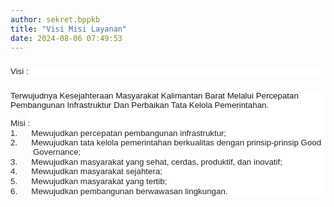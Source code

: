 ```yaml
---
author: sekret.bppkb
title: "Visi Misi Layanan"
date: 2024-08-06 07:49:53
---
```

<p class="MsoNormal" style="box-sizing: border-box; --tw-border-opacity: 1; --tw-shadow: 0 0 #0000; --tw-ring-offset-width: 0px; --tw-ring-offset-color: #fff; --tw-ring-color: rgba(59, 130, 246, 0.5); --tw-ring-offset-shadow: 0 0 #0000; --tw-ring-shadow: 0 0 #0000; margin: 1.33333em 0px 0cm; font-family: inter, sans-serif; font-size: 18px; background-color: #ffffff; line-height: 1.1; border: 0px solid rgba(229,231,235,var(--tw-border-opacity));"><span style="box-sizing: border-box; --tw-border-opacity: 1; --tw-shadow: 0 0 #0000; --tw-ring-offset-width: 0px; --tw-ring-offset-color: #fff; --tw-ring-color: rgba(59, 130, 246, 0.5); --tw-ring-offset-shadow: 0 0 #0000; --tw-ring-shadow: 0 0 #0000; font-size: 10pt; font-family: arial, helvetica, sans-serif; border: 0px solid rgba(229,231,235,var(--tw-border-opacity));">Visi :</span></p>

<p class="MsoNormal" style="box-sizing: border-box; --tw-border-opacity: 1; --tw-shadow: 0 0 #0000; --tw-ring-offset-width: 0px; --tw-ring-offset-color: #fff; --tw-ring-color: rgba(59, 130, 246, 0.5); --tw-ring-offset-shadow: 0 0 #0000; --tw-ring-shadow: 0 0 #0000; margin: 1.33333em 0px 0cm; font-family: inter, sans-serif; font-size: 18px; background-color: #ffffff; line-height: 1.1; border: 0px solid rgba(229,231,235,var(--tw-border-opacity));"><span style="font-size: 10pt; font-family: arial, helvetica, sans-serif;"><span style="box-sizing: border-box; --tw-border-opacity: 1; --tw-shadow: 0 0 #0000; --tw-ring-offset-width: 0px; --tw-ring-offset-color: #fff; --tw-ring-color: rgba(59, 130, 246, 0.5); --tw-ring-offset-shadow: 0 0 #0000; --tw-ring-shadow: 0 0 #0000; border: 0px solid rgba(229,231,235,var(--tw-border-opacity));"><o:p style="box-sizing: border-box; --tw-border-opacity: 1; --tw-shadow: 0 0 #0000; --tw-ring-offset-width: 0px; --tw-ring-offset-color: #fff; --tw-ring-color: rgba(59, 130, 246, 0.5); --tw-ring-offset-shadow: 0 0 #0000; --tw-ring-shadow: 0 0 #0000; border: 0px solid rgba(229,231,235,var(--tw-border-opacity));"></o:p></span><span style="box-sizing: border-box; --tw-border-opacity: 1; --tw-shadow: 0 0 #0000; --tw-ring-offset-width: 0px; --tw-ring-offset-color: #fff; --tw-ring-color: rgba(59, 130, 246, 0.5); --tw-ring-offset-shadow: 0 0 #0000; --tw-ring-shadow: 0 0 #0000; border: 0px solid rgba(229,231,235,var(--tw-border-opacity));"><span style="box-sizing: border-box; --tw-border-opacity: 1; --tw-shadow: 0 0 #0000; --tw-ring-offset-width: 0px; --tw-ring-offset-color: #fff; --tw-ring-color: rgba(59, 130, 246, 0.5); --tw-ring-offset-shadow: 0 0 #0000; --tw-ring-shadow: 0 0 #0000; border: 0px solid rgba(229,231,235,var(--tw-border-opacity));"><span style="box-sizing: border-box; --tw-border-opacity: 1; --tw-shadow: 0 0 #0000; --tw-ring-offset-width: 0px; --tw-ring-offset-color: #fff; --tw-ring-color: rgba(59, 130, 246, 0.5); --tw-ring-offset-shadow: 0 0 #0000; --tw-ring-shadow: 0 0 #0000; vertical-align: inherit; border: 0px solid rgba(229,231,235,var(--tw-border-opacity));"><span style="box-sizing: border-box; --tw-border-opacity: 1; --tw-shadow: 0 0 #0000; --tw-ring-offset-width: 0px; --tw-ring-offset-color: #fff; --tw-ring-color: rgba(59, 130, 246, 0.5); --tw-ring-offset-shadow: 0 0 #0000; --tw-ring-shadow: 0 0 #0000; vertical-align: inherit; border: 0px solid rgba(229,231,235,var(--tw-border-opacity));"><span style="box-sizing: border-box; --tw-border-opacity: 1; --tw-shadow: 0 0 #0000; --tw-ring-offset-width: 0px; --tw-ring-offset-color: #fff; --tw-ring-color: rgba(59, 130, 246, 0.5); --tw-ring-offset-shadow: 0 0 #0000; --tw-ring-shadow: 0 0 #0000; vertical-align: inherit; border: 0px solid rgba(229,231,235,var(--tw-border-opacity));"><span style="box-sizing: border-box; --tw-border-opacity: 1; --tw-shadow: 0 0 #0000; --tw-ring-offset-width: 0px; --tw-ring-offset-color: #fff; --tw-ring-color: rgba(59, 130, 246, 0.5); --tw-ring-offset-shadow: 0 0 #0000; --tw-ring-shadow: 0 0 #0000; vertical-align: inherit; border: 0px solid rgba(229,231,235,var(--tw-border-opacity));"><span style="box-sizing: border-box; --tw-border-opacity: 1; --tw-shadow: 0 0 #0000; --tw-ring-offset-width: 0px; --tw-ring-offset-color: #fff; --tw-ring-color: rgba(59, 130, 246, 0.5); --tw-ring-offset-shadow: 0 0 #0000; --tw-ring-shadow: 0 0 #0000; vertical-align: inherit; border: 0px solid rgba(229,231,235,var(--tw-border-opacity));"><span style="box-sizing: border-box; --tw-border-opacity: 1; --tw-shadow: 0 0 #0000; --tw-ring-offset-width: 0px; --tw-ring-offset-color: #fff; --tw-ring-color: rgba(59, 130, 246, 0.5); --tw-ring-offset-shadow: 0 0 #0000; --tw-ring-shadow: 0 0 #0000; vertical-align: inherit; border: 0px solid rgba(229,231,235,var(--tw-border-opacity));"><span style="box-sizing: border-box; --tw-border-opacity: 1; --tw-shadow: 0 0 #0000; --tw-ring-offset-width: 0px; --tw-ring-offset-color: #fff; --tw-ring-color: rgba(59, 130, 246, 0.5); --tw-ring-offset-shadow: 0 0 #0000; --tw-ring-shadow: 0 0 #0000; vertical-align: inherit; border: 0px solid rgba(229,231,235,var(--tw-border-opacity));"><span style="box-sizing: border-box; --tw-border-opacity: 1; --tw-shadow: 0 0 #0000; --tw-ring-offset-width: 0px; --tw-ring-offset-color: #fff; --tw-ring-color: rgba(59, 130, 246, 0.5); --tw-ring-offset-shadow: 0 0 #0000; --tw-ring-shadow: 0 0 #0000; vertical-align: inherit; border: 0px solid rgba(229,231,235,var(--tw-border-opacity));"><span style="box-sizing: border-box; --tw-border-opacity: 1; --tw-shadow: 0 0 #0000; --tw-ring-offset-width: 0px; --tw-ring-offset-color: #fff; --tw-ring-color: rgba(59, 130, 246, 0.5); --tw-ring-offset-shadow: 0 0 #0000; --tw-ring-shadow: 0 0 #0000; vertical-align: inherit; border: 0px solid rgba(229,231,235,var(--tw-border-opacity));"><span style="box-sizing: border-box; --tw-border-opacity: 1; --tw-shadow: 0 0 #0000; --tw-ring-offset-width: 0px; --tw-ring-offset-color: #fff; --tw-ring-color: rgba(59, 130, 246, 0.5); --tw-ring-offset-shadow: 0 0 #0000; --tw-ring-shadow: 0 0 #0000; vertical-align: inherit; border: 0px solid rgba(229,231,235,var(--tw-border-opacity));">Terwujudnya Kesejahteraan Masyarakat Kalimantan Barat Melalui Percepatan Pembangunan Infrastruktur Dan Perbaikan Tata Kelola Pemerintahan.</span></span></span></span></span></span></span></span></span></span></span><span style="box-sizing: border-box; --tw-border-opacity: 1; --tw-shadow: 0 0 #0000; --tw-ring-offset-width: 0px; --tw-ring-offset-color: #fff; --tw-ring-color: rgba(59, 130, 246, 0.5); --tw-ring-offset-shadow: 0 0 #0000; --tw-ring-shadow: 0 0 #0000; border: 0px solid rgba(229,231,235,var(--tw-border-opacity));"><o:p style="box-sizing: border-box; --tw-border-opacity: 1; --tw-shadow: 0 0 #0000; --tw-ring-offset-width: 0px; --tw-ring-offset-color: #fff; --tw-ring-color: rgba(59, 130, 246, 0.5); --tw-ring-offset-shadow: 0 0 #0000; --tw-ring-shadow: 0 0 #0000; border: 0px solid rgba(229,231,235,var(--tw-border-opacity));"></o:p></span></span></span></p>

<p class="MsoNormal" style="box-sizing: border-box; --tw-border-opacity: 1; --tw-shadow: 0 0 #0000; --tw-ring-offset-width: 0px; --tw-ring-offset-color: #fff; --tw-ring-color: rgba(59, 130, 246, 0.5); --tw-ring-offset-shadow: 0 0 #0000; --tw-ring-shadow: 0 0 #0000; margin: 0cm 0cm 0cm 21.3pt; font-family: inter, sans-serif; font-size: 18px; text-indent: -21.3pt; background: white; line-height: 1.1; border: 0px solid rgba(229,231,235,var(--tw-border-opacity));"><span style="box-sizing: border-box; --tw-border-opacity: 1; --tw-shadow: 0 0 #0000; --tw-ring-offset-width: 0px; --tw-ring-offset-color: #fff; --tw-ring-color: rgba(59, 130, 246, 0.5); --tw-ring-offset-shadow: 0 0 #0000; --tw-ring-shadow: 0 0 #0000; font-size: 10pt; font-family: arial, helvetica, sans-serif; border: 0px solid rgba(229,231,235,var(--tw-border-opacity));">&nbsp;</span></p>

<p class="MsoNormal" style="box-sizing: border-box; --tw-border-opacity: 1; --tw-shadow: 0 0 #0000; --tw-ring-offset-width: 0px; --tw-ring-offset-color: #fff; --tw-ring-color: rgba(59, 130, 246, 0.5); --tw-ring-offset-shadow: 0 0 #0000; --tw-ring-shadow: 0 0 #0000; margin: 0cm 0cm 0cm 21.3pt; font-family: inter, sans-serif; font-size: 18px; text-indent: -21.3pt; background: white; line-height: 1.1; border: 0px solid rgba(229,231,235,var(--tw-border-opacity));"><span style="box-sizing: border-box; --tw-border-opacity: 1; --tw-shadow: 0 0 #0000; --tw-ring-offset-width: 0px; --tw-ring-offset-color: #fff; --tw-ring-color: rgba(59, 130, 246, 0.5); --tw-ring-offset-shadow: 0 0 #0000; --tw-ring-shadow: 0 0 #0000; font-size: 10pt; font-family: arial, helvetica, sans-serif; border: 0px solid rgba(229,231,235,var(--tw-border-opacity));"><span style="box-sizing: border-box; --tw-border-opacity: 1; --tw-shadow: 0 0 #0000; --tw-ring-offset-width: 0px; --tw-ring-offset-color: #fff; --tw-ring-color: rgba(59, 130, 246, 0.5); --tw-ring-offset-shadow: 0 0 #0000; --tw-ring-shadow: 0 0 #0000; color: #212529; border: 0px solid rgba(229,231,235,var(--tw-border-opacity));"><span style="box-sizing: border-box; --tw-border-opacity: 1; --tw-shadow: 0 0 #0000; --tw-ring-offset-width: 0px; --tw-ring-offset-color: #fff; --tw-ring-color: rgba(59, 130, 246, 0.5); --tw-ring-offset-shadow: 0 0 #0000; --tw-ring-shadow: 0 0 #0000; vertical-align: inherit; border: 0px solid rgba(229,231,235,var(--tw-border-opacity));"><span style="box-sizing: border-box; --tw-border-opacity: 1; --tw-shadow: 0 0 #0000; --tw-ring-offset-width: 0px; --tw-ring-offset-color: #fff; --tw-ring-color: rgba(59, 130, 246, 0.5); --tw-ring-offset-shadow: 0 0 #0000; --tw-ring-shadow: 0 0 #0000; vertical-align: inherit; border: 0px solid rgba(229,231,235,var(--tw-border-opacity));"><span style="box-sizing: border-box; --tw-border-opacity: 1; --tw-shadow: 0 0 #0000; --tw-ring-offset-width: 0px; --tw-ring-offset-color: #fff; --tw-ring-color: rgba(59, 130, 246, 0.5); --tw-ring-offset-shadow: 0 0 #0000; --tw-ring-shadow: 0 0 #0000; vertical-align: inherit; border: 0px solid rgba(229,231,235,var(--tw-border-opacity));"><span style="box-sizing: border-box; --tw-border-opacity: 1; --tw-shadow: 0 0 #0000; --tw-ring-offset-width: 0px; --tw-ring-offset-color: #fff; --tw-ring-color: rgba(59, 130, 246, 0.5); --tw-ring-offset-shadow: 0 0 #0000; --tw-ring-shadow: 0 0 #0000; vertical-align: inherit; border: 0px solid rgba(229,231,235,var(--tw-border-opacity));"><span style="box-sizing: border-box; --tw-border-opacity: 1; --tw-shadow: 0 0 #0000; --tw-ring-offset-width: 0px; --tw-ring-offset-color: #fff; --tw-ring-color: rgba(59, 130, 246, 0.5); --tw-ring-offset-shadow: 0 0 #0000; --tw-ring-shadow: 0 0 #0000; vertical-align: inherit; border: 0px solid rgba(229,231,235,var(--tw-border-opacity));"><span style="box-sizing: border-box; --tw-border-opacity: 1; --tw-shadow: 0 0 #0000; --tw-ring-offset-width: 0px; --tw-ring-offset-color: #fff; --tw-ring-color: rgba(59, 130, 246, 0.5); --tw-ring-offset-shadow: 0 0 #0000; --tw-ring-shadow: 0 0 #0000; vertical-align: inherit; border: 0px solid rgba(229,231,235,var(--tw-border-opacity));"><span style="box-sizing: border-box; --tw-border-opacity: 1; --tw-shadow: 0 0 #0000; --tw-ring-offset-width: 0px; --tw-ring-offset-color: #fff; --tw-ring-color: rgba(59, 130, 246, 0.5); --tw-ring-offset-shadow: 0 0 #0000; --tw-ring-shadow: 0 0 #0000; vertical-align: inherit; border: 0px solid rgba(229,231,235,var(--tw-border-opacity));"><span style="box-sizing: border-box; --tw-border-opacity: 1; --tw-shadow: 0 0 #0000; --tw-ring-offset-width: 0px; --tw-ring-offset-color: #fff; --tw-ring-color: rgba(59, 130, 246, 0.5); --tw-ring-offset-shadow: 0 0 #0000; --tw-ring-shadow: 0 0 #0000; vertical-align: inherit; border: 0px solid rgba(229,231,235,var(--tw-border-opacity));"><span style="box-sizing: border-box; --tw-border-opacity: 1; --tw-shadow: 0 0 #0000; --tw-ring-offset-width: 0px; --tw-ring-offset-color: #fff; --tw-ring-color: rgba(59, 130, 246, 0.5); --tw-ring-offset-shadow: 0 0 #0000; --tw-ring-shadow: 0 0 #0000; vertical-align: inherit; border: 0px solid rgba(229,231,235,var(--tw-border-opacity));"><span style="box-sizing: border-box; --tw-border-opacity: 1; --tw-shadow: 0 0 #0000; --tw-ring-offset-width: 0px; --tw-ring-offset-color: #fff; --tw-ring-color: rgba(59, 130, 246, 0.5); --tw-ring-offset-shadow: 0 0 #0000; --tw-ring-shadow: 0 0 #0000; vertical-align: inherit; border: 0px solid rgba(229,231,235,var(--tw-border-opacity));">Misi :</span></span></span></span></span></span></span></span></span></span></span><span style="box-sizing: border-box; --tw-border-opacity: 1; --tw-shadow: 0 0 #0000; --tw-ring-offset-width: 0px; --tw-ring-offset-color: #fff; --tw-ring-color: rgba(59, 130, 246, 0.5); --tw-ring-offset-shadow: 0 0 #0000; --tw-ring-shadow: 0 0 #0000; border: 0px solid rgba(229,231,235,var(--tw-border-opacity));"><o:p style="box-sizing: border-box; --tw-border-opacity: 1; --tw-shadow: 0 0 #0000; --tw-ring-offset-width: 0px; --tw-ring-offset-color: #fff; --tw-ring-color: rgba(59, 130, 246, 0.5); --tw-ring-offset-shadow: 0 0 #0000; --tw-ring-shadow: 0 0 #0000; border: 0px solid rgba(229,231,235,var(--tw-border-opacity));"></o:p></span></span></p>

<p class="MsoListParagraph" style="box-sizing: border-box; --tw-border-opacity: 1; --tw-shadow: 0 0 #0000; --tw-ring-offset-width: 0px; --tw-ring-offset-color: #fff; --tw-ring-color: rgba(59, 130, 246, 0.5); --tw-ring-offset-shadow: 0 0 #0000; --tw-ring-shadow: 0 0 #0000; margin: 0cm 0cm 0cm 27pt; font-family: inter, sans-serif; font-size: 18px; text-indent: -27pt; background: white; line-height: 1.1; border: 0px solid rgba(229,231,235,var(--tw-border-opacity));"><span style="box-sizing: border-box; --tw-border-opacity: 1; --tw-shadow: 0 0 #0000; --tw-ring-offset-width: 0px; --tw-ring-offset-color: #fff; --tw-ring-color: rgba(59, 130, 246, 0.5); --tw-ring-offset-shadow: 0 0 #0000; --tw-ring-shadow: 0 0 #0000; font-size: 10pt; font-family: arial, helvetica, sans-serif; border: 0px solid rgba(229,231,235,var(--tw-border-opacity));"><span style="box-sizing: border-box; --tw-border-opacity: 1; --tw-shadow: 0 0 #0000; --tw-ring-offset-width: 0px; --tw-ring-offset-color: #fff; --tw-ring-color: rgba(59, 130, 246, 0.5); --tw-ring-offset-shadow: 0 0 #0000; --tw-ring-shadow: 0 0 #0000; color: #212529; border: 0px solid rgba(229,231,235,var(--tw-border-opacity));"><span style="box-sizing: border-box; --tw-border-opacity: 1; --tw-shadow: 0 0 #0000; --tw-ring-offset-width: 0px; --tw-ring-offset-color: #fff; --tw-ring-color: rgba(59, 130, 246, 0.5); --tw-ring-offset-shadow: 0 0 #0000; --tw-ring-shadow: 0 0 #0000; border: 0px solid rgba(229,231,235,var(--tw-border-opacity));"><span style="box-sizing: border-box; --tw-border-opacity: 1; --tw-shadow: 0 0 #0000; --tw-ring-offset-width: 0px; --tw-ring-offset-color: #fff; --tw-ring-color: rgba(59, 130, 246, 0.5); --tw-ring-offset-shadow: 0 0 #0000; --tw-ring-shadow: 0 0 #0000; vertical-align: inherit; border: 0px solid rgba(229,231,235,var(--tw-border-opacity));"><span style="box-sizing: border-box; --tw-border-opacity: 1; --tw-shadow: 0 0 #0000; --tw-ring-offset-width: 0px; --tw-ring-offset-color: #fff; --tw-ring-color: rgba(59, 130, 246, 0.5); --tw-ring-offset-shadow: 0 0 #0000; --tw-ring-shadow: 0 0 #0000; vertical-align: inherit; border: 0px solid rgba(229,231,235,var(--tw-border-opacity));"><span style="box-sizing: border-box; --tw-border-opacity: 1; --tw-shadow: 0 0 #0000; --tw-ring-offset-width: 0px; --tw-ring-offset-color: #fff; --tw-ring-color: rgba(59, 130, 246, 0.5); --tw-ring-offset-shadow: 0 0 #0000; --tw-ring-shadow: 0 0 #0000; vertical-align: inherit; border: 0px solid rgba(229,231,235,var(--tw-border-opacity));"><span style="box-sizing: border-box; --tw-border-opacity: 1; --tw-shadow: 0 0 #0000; --tw-ring-offset-width: 0px; --tw-ring-offset-color: #fff; --tw-ring-color: rgba(59, 130, 246, 0.5); --tw-ring-offset-shadow: 0 0 #0000; --tw-ring-shadow: 0 0 #0000; vertical-align: inherit; border: 0px solid rgba(229,231,235,var(--tw-border-opacity));"><span style="box-sizing: border-box; --tw-border-opacity: 1; --tw-shadow: 0 0 #0000; --tw-ring-offset-width: 0px; --tw-ring-offset-color: #fff; --tw-ring-color: rgba(59, 130, 246, 0.5); --tw-ring-offset-shadow: 0 0 #0000; --tw-ring-shadow: 0 0 #0000; vertical-align: inherit; border: 0px solid rgba(229,231,235,var(--tw-border-opacity));"><span style="box-sizing: border-box; --tw-border-opacity: 1; --tw-shadow: 0 0 #0000; --tw-ring-offset-width: 0px; --tw-ring-offset-color: #fff; --tw-ring-color: rgba(59, 130, 246, 0.5); --tw-ring-offset-shadow: 0 0 #0000; --tw-ring-shadow: 0 0 #0000; vertical-align: inherit; border: 0px solid rgba(229,231,235,var(--tw-border-opacity));"><span style="box-sizing: border-box; --tw-border-opacity: 1; --tw-shadow: 0 0 #0000; --tw-ring-offset-width: 0px; --tw-ring-offset-color: #fff; --tw-ring-color: rgba(59, 130, 246, 0.5); --tw-ring-offset-shadow: 0 0 #0000; --tw-ring-shadow: 0 0 #0000; vertical-align: inherit; border: 0px solid rgba(229,231,235,var(--tw-border-opacity));"><span style="box-sizing: border-box; --tw-border-opacity: 1; --tw-shadow: 0 0 #0000; --tw-ring-offset-width: 0px; --tw-ring-offset-color: #fff; --tw-ring-color: rgba(59, 130, 246, 0.5); --tw-ring-offset-shadow: 0 0 #0000; --tw-ring-shadow: 0 0 #0000; vertical-align: inherit; border: 0px solid rgba(229,231,235,var(--tw-border-opacity));"><span style="box-sizing: border-box; --tw-border-opacity: 1; --tw-shadow: 0 0 #0000; --tw-ring-offset-width: 0px; --tw-ring-offset-color: #fff; --tw-ring-color: rgba(59, 130, 246, 0.5); --tw-ring-offset-shadow: 0 0 #0000; --tw-ring-shadow: 0 0 #0000; vertical-align: inherit; border: 0px solid rgba(229,231,235,var(--tw-border-opacity));"><span style="box-sizing: border-box; --tw-border-opacity: 1; --tw-shadow: 0 0 #0000; --tw-ring-offset-width: 0px; --tw-ring-offset-color: #fff; --tw-ring-color: rgba(59, 130, 246, 0.5); --tw-ring-offset-shadow: 0 0 #0000; --tw-ring-shadow: 0 0 #0000; vertical-align: inherit; border: 0px solid rgba(229,231,235,var(--tw-border-opacity));">1.</span></span></span></span></span></span></span></span></span></span><span style="box-sizing: border-box; --tw-border-opacity: 1; --tw-shadow: 0 0 #0000; --tw-ring-offset-width: 0px; --tw-ring-offset-color: #fff; --tw-ring-color: rgba(59, 130, 246, 0.5); --tw-ring-offset-shadow: 0 0 #0000; --tw-ring-shadow: 0 0 #0000; font-variant-numeric: normal; font-variant-east-asian: normal; font-variant-alternates: normal; font-variant-position: normal; font-kerning: auto; font-optical-sizing: auto; font-feature-settings: normal; font-variation-settings: normal; font-stretch: normal; line-height: normal; border: 0px solid rgba(229,231,235,var(--tw-border-opacity));">&nbsp; &nbsp; &nbsp;</span></span></span><span style="box-sizing: border-box; --tw-border-opacity: 1; --tw-shadow: 0 0 #0000; --tw-ring-offset-width: 0px; --tw-ring-offset-color: #fff; --tw-ring-color: rgba(59, 130, 246, 0.5); --tw-ring-offset-shadow: 0 0 #0000; --tw-ring-shadow: 0 0 #0000; color: #212529; border: 0px solid rgba(229,231,235,var(--tw-border-opacity));"><span style="box-sizing: border-box; --tw-border-opacity: 1; --tw-shadow: 0 0 #0000; --tw-ring-offset-width: 0px; --tw-ring-offset-color: #fff; --tw-ring-color: rgba(59, 130, 246, 0.5); --tw-ring-offset-shadow: 0 0 #0000; --tw-ring-shadow: 0 0 #0000; vertical-align: inherit; border: 0px solid rgba(229,231,235,var(--tw-border-opacity));"><span style="box-sizing: border-box; --tw-border-opacity: 1; --tw-shadow: 0 0 #0000; --tw-ring-offset-width: 0px; --tw-ring-offset-color: #fff; --tw-ring-color: rgba(59, 130, 246, 0.5); --tw-ring-offset-shadow: 0 0 #0000; --tw-ring-shadow: 0 0 #0000; vertical-align: inherit; border: 0px solid rgba(229,231,235,var(--tw-border-opacity));"><span style="box-sizing: border-box; --tw-border-opacity: 1; --tw-shadow: 0 0 #0000; --tw-ring-offset-width: 0px; --tw-ring-offset-color: #fff; --tw-ring-color: rgba(59, 130, 246, 0.5); --tw-ring-offset-shadow: 0 0 #0000; --tw-ring-shadow: 0 0 #0000; vertical-align: inherit; border: 0px solid rgba(229,231,235,var(--tw-border-opacity));"><span style="box-sizing: border-box; --tw-border-opacity: 1; --tw-shadow: 0 0 #0000; --tw-ring-offset-width: 0px; --tw-ring-offset-color: #fff; --tw-ring-color: rgba(59, 130, 246, 0.5); --tw-ring-offset-shadow: 0 0 #0000; --tw-ring-shadow: 0 0 #0000; vertical-align: inherit; border: 0px solid rgba(229,231,235,var(--tw-border-opacity));"><span style="box-sizing: border-box; --tw-border-opacity: 1; --tw-shadow: 0 0 #0000; --tw-ring-offset-width: 0px; --tw-ring-offset-color: #fff; --tw-ring-color: rgba(59, 130, 246, 0.5); --tw-ring-offset-shadow: 0 0 #0000; --tw-ring-shadow: 0 0 #0000; vertical-align: inherit; border: 0px solid rgba(229,231,235,var(--tw-border-opacity));"><span style="box-sizing: border-box; --tw-border-opacity: 1; --tw-shadow: 0 0 #0000; --tw-ring-offset-width: 0px; --tw-ring-offset-color: #fff; --tw-ring-color: rgba(59, 130, 246, 0.5); --tw-ring-offset-shadow: 0 0 #0000; --tw-ring-shadow: 0 0 #0000; vertical-align: inherit; border: 0px solid rgba(229,231,235,var(--tw-border-opacity));"><span style="box-sizing: border-box; --tw-border-opacity: 1; --tw-shadow: 0 0 #0000; --tw-ring-offset-width: 0px; --tw-ring-offset-color: #fff; --tw-ring-color: rgba(59, 130, 246, 0.5); --tw-ring-offset-shadow: 0 0 #0000; --tw-ring-shadow: 0 0 #0000; vertical-align: inherit; border: 0px solid rgba(229,231,235,var(--tw-border-opacity));"><span style="box-sizing: border-box; --tw-border-opacity: 1; --tw-shadow: 0 0 #0000; --tw-ring-offset-width: 0px; --tw-ring-offset-color: #fff; --tw-ring-color: rgba(59, 130, 246, 0.5); --tw-ring-offset-shadow: 0 0 #0000; --tw-ring-shadow: 0 0 #0000; vertical-align: inherit; border: 0px solid rgba(229,231,235,var(--tw-border-opacity));"><span style="box-sizing: border-box; --tw-border-opacity: 1; --tw-shadow: 0 0 #0000; --tw-ring-offset-width: 0px; --tw-ring-offset-color: #fff; --tw-ring-color: rgba(59, 130, 246, 0.5); --tw-ring-offset-shadow: 0 0 #0000; --tw-ring-shadow: 0 0 #0000; vertical-align: inherit; border: 0px solid rgba(229,231,235,var(--tw-border-opacity));"><span style="box-sizing: border-box; --tw-border-opacity: 1; --tw-shadow: 0 0 #0000; --tw-ring-offset-width: 0px; --tw-ring-offset-color: #fff; --tw-ring-color: rgba(59, 130, 246, 0.5); --tw-ring-offset-shadow: 0 0 #0000; --tw-ring-shadow: 0 0 #0000; vertical-align: inherit; border: 0px solid rgba(229,231,235,var(--tw-border-opacity));">&nbsp;Mewujudkan percepatan pembangunan infrastruktur;</span></span></span></span></span></span></span></span></span></span></span><span style="box-sizing: border-box; --tw-border-opacity: 1; --tw-shadow: 0 0 #0000; --tw-ring-offset-width: 0px; --tw-ring-offset-color: #fff; --tw-ring-color: rgba(59, 130, 246, 0.5); --tw-ring-offset-shadow: 0 0 #0000; --tw-ring-shadow: 0 0 #0000; border: 0px solid rgba(229,231,235,var(--tw-border-opacity));"><o:p style="box-sizing: border-box; --tw-border-opacity: 1; --tw-shadow: 0 0 #0000; --tw-ring-offset-width: 0px; --tw-ring-offset-color: #fff; --tw-ring-color: rgba(59, 130, 246, 0.5); --tw-ring-offset-shadow: 0 0 #0000; --tw-ring-shadow: 0 0 #0000; border: 0px solid rgba(229,231,235,var(--tw-border-opacity));"></o:p></span></span></p>

<p class="MsoListParagraph" style="box-sizing: border-box; --tw-border-opacity: 1; --tw-shadow: 0 0 #0000; --tw-ring-offset-width: 0px; --tw-ring-offset-color: #fff; --tw-ring-color: rgba(59, 130, 246, 0.5); --tw-ring-offset-shadow: 0 0 #0000; --tw-ring-shadow: 0 0 #0000; margin: 0cm 0cm 0cm 27pt; font-family: inter, sans-serif; font-size: 18px; text-indent: -27pt; background: white; line-height: 1.1; border: 0px solid rgba(229,231,235,var(--tw-border-opacity));"><span style="box-sizing: border-box; --tw-border-opacity: 1; --tw-shadow: 0 0 #0000; --tw-ring-offset-width: 0px; --tw-ring-offset-color: #fff; --tw-ring-color: rgba(59, 130, 246, 0.5); --tw-ring-offset-shadow: 0 0 #0000; --tw-ring-shadow: 0 0 #0000; font-size: 10pt; font-family: arial, helvetica, sans-serif; border: 0px solid rgba(229,231,235,var(--tw-border-opacity));"><span style="box-sizing: border-box; --tw-border-opacity: 1; --tw-shadow: 0 0 #0000; --tw-ring-offset-width: 0px; --tw-ring-offset-color: #fff; --tw-ring-color: rgba(59, 130, 246, 0.5); --tw-ring-offset-shadow: 0 0 #0000; --tw-ring-shadow: 0 0 #0000; color: #212529; border: 0px solid rgba(229,231,235,var(--tw-border-opacity));"><span style="box-sizing: border-box; --tw-border-opacity: 1; --tw-shadow: 0 0 #0000; --tw-ring-offset-width: 0px; --tw-ring-offset-color: #fff; --tw-ring-color: rgba(59, 130, 246, 0.5); --tw-ring-offset-shadow: 0 0 #0000; --tw-ring-shadow: 0 0 #0000; border: 0px solid rgba(229,231,235,var(--tw-border-opacity));"><span style="box-sizing: border-box; --tw-border-opacity: 1; --tw-shadow: 0 0 #0000; --tw-ring-offset-width: 0px; --tw-ring-offset-color: #fff; --tw-ring-color: rgba(59, 130, 246, 0.5); --tw-ring-offset-shadow: 0 0 #0000; --tw-ring-shadow: 0 0 #0000; vertical-align: inherit; border: 0px solid rgba(229,231,235,var(--tw-border-opacity));"><span style="box-sizing: border-box; --tw-border-opacity: 1; --tw-shadow: 0 0 #0000; --tw-ring-offset-width: 0px; --tw-ring-offset-color: #fff; --tw-ring-color: rgba(59, 130, 246, 0.5); --tw-ring-offset-shadow: 0 0 #0000; --tw-ring-shadow: 0 0 #0000; vertical-align: inherit; border: 0px solid rgba(229,231,235,var(--tw-border-opacity));"><span style="box-sizing: border-box; --tw-border-opacity: 1; --tw-shadow: 0 0 #0000; --tw-ring-offset-width: 0px; --tw-ring-offset-color: #fff; --tw-ring-color: rgba(59, 130, 246, 0.5); --tw-ring-offset-shadow: 0 0 #0000; --tw-ring-shadow: 0 0 #0000; vertical-align: inherit; border: 0px solid rgba(229,231,235,var(--tw-border-opacity));"><span style="box-sizing: border-box; --tw-border-opacity: 1; --tw-shadow: 0 0 #0000; --tw-ring-offset-width: 0px; --tw-ring-offset-color: #fff; --tw-ring-color: rgba(59, 130, 246, 0.5); --tw-ring-offset-shadow: 0 0 #0000; --tw-ring-shadow: 0 0 #0000; vertical-align: inherit; border: 0px solid rgba(229,231,235,var(--tw-border-opacity));"><span style="box-sizing: border-box; --tw-border-opacity: 1; --tw-shadow: 0 0 #0000; --tw-ring-offset-width: 0px; --tw-ring-offset-color: #fff; --tw-ring-color: rgba(59, 130, 246, 0.5); --tw-ring-offset-shadow: 0 0 #0000; --tw-ring-shadow: 0 0 #0000; vertical-align: inherit; border: 0px solid rgba(229,231,235,var(--tw-border-opacity));"><span style="box-sizing: border-box; --tw-border-opacity: 1; --tw-shadow: 0 0 #0000; --tw-ring-offset-width: 0px; --tw-ring-offset-color: #fff; --tw-ring-color: rgba(59, 130, 246, 0.5); --tw-ring-offset-shadow: 0 0 #0000; --tw-ring-shadow: 0 0 #0000; vertical-align: inherit; border: 0px solid rgba(229,231,235,var(--tw-border-opacity));"><span style="box-sizing: border-box; --tw-border-opacity: 1; --tw-shadow: 0 0 #0000; --tw-ring-offset-width: 0px; --tw-ring-offset-color: #fff; --tw-ring-color: rgba(59, 130, 246, 0.5); --tw-ring-offset-shadow: 0 0 #0000; --tw-ring-shadow: 0 0 #0000; vertical-align: inherit; border: 0px solid rgba(229,231,235,var(--tw-border-opacity));"><span style="box-sizing: border-box; --tw-border-opacity: 1; --tw-shadow: 0 0 #0000; --tw-ring-offset-width: 0px; --tw-ring-offset-color: #fff; --tw-ring-color: rgba(59, 130, 246, 0.5); --tw-ring-offset-shadow: 0 0 #0000; --tw-ring-shadow: 0 0 #0000; vertical-align: inherit; border: 0px solid rgba(229,231,235,var(--tw-border-opacity));"><span style="box-sizing: border-box; --tw-border-opacity: 1; --tw-shadow: 0 0 #0000; --tw-ring-offset-width: 0px; --tw-ring-offset-color: #fff; --tw-ring-color: rgba(59, 130, 246, 0.5); --tw-ring-offset-shadow: 0 0 #0000; --tw-ring-shadow: 0 0 #0000; vertical-align: inherit; border: 0px solid rgba(229,231,235,var(--tw-border-opacity));"><span style="box-sizing: border-box; --tw-border-opacity: 1; --tw-shadow: 0 0 #0000; --tw-ring-offset-width: 0px; --tw-ring-offset-color: #fff; --tw-ring-color: rgba(59, 130, 246, 0.5); --tw-ring-offset-shadow: 0 0 #0000; --tw-ring-shadow: 0 0 #0000; vertical-align: inherit; border: 0px solid rgba(229,231,235,var(--tw-border-opacity));">2.</span></span></span></span></span></span></span></span></span></span><span style="box-sizing: border-box; --tw-border-opacity: 1; --tw-shadow: 0 0 #0000; --tw-ring-offset-width: 0px; --tw-ring-offset-color: #fff; --tw-ring-color: rgba(59, 130, 246, 0.5); --tw-ring-offset-shadow: 0 0 #0000; --tw-ring-shadow: 0 0 #0000; font-variant-numeric: normal; font-variant-east-asian: normal; font-variant-alternates: normal; font-variant-position: normal; font-kerning: auto; font-optical-sizing: auto; font-feature-settings: normal; font-variation-settings: normal; font-stretch: normal; line-height: normal; border: 0px solid rgba(229,231,235,var(--tw-border-opacity));">&nbsp; &nbsp;</span></span></span><span style="box-sizing: border-box; --tw-border-opacity: 1; --tw-shadow: 0 0 #0000; --tw-ring-offset-width: 0px; --tw-ring-offset-color: #fff; --tw-ring-color: rgba(59, 130, 246, 0.5); --tw-ring-offset-shadow: 0 0 #0000; --tw-ring-shadow: 0 0 #0000; color: #212529; border: 0px solid rgba(229,231,235,var(--tw-border-opacity));"><span style="box-sizing: border-box; --tw-border-opacity: 1; --tw-shadow: 0 0 #0000; --tw-ring-offset-width: 0px; --tw-ring-offset-color: #fff; --tw-ring-color: rgba(59, 130, 246, 0.5); --tw-ring-offset-shadow: 0 0 #0000; --tw-ring-shadow: 0 0 #0000; vertical-align: inherit; border: 0px solid rgba(229,231,235,var(--tw-border-opacity));"><span style="box-sizing: border-box; --tw-border-opacity: 1; --tw-shadow: 0 0 #0000; --tw-ring-offset-width: 0px; --tw-ring-offset-color: #fff; --tw-ring-color: rgba(59, 130, 246, 0.5); --tw-ring-offset-shadow: 0 0 #0000; --tw-ring-shadow: 0 0 #0000; vertical-align: inherit; border: 0px solid rgba(229,231,235,var(--tw-border-opacity));"><span style="box-sizing: border-box; --tw-border-opacity: 1; --tw-shadow: 0 0 #0000; --tw-ring-offset-width: 0px; --tw-ring-offset-color: #fff; --tw-ring-color: rgba(59, 130, 246, 0.5); --tw-ring-offset-shadow: 0 0 #0000; --tw-ring-shadow: 0 0 #0000; vertical-align: inherit; border: 0px solid rgba(229,231,235,var(--tw-border-opacity));"><span style="box-sizing: border-box; --tw-border-opacity: 1; --tw-shadow: 0 0 #0000; --tw-ring-offset-width: 0px; --tw-ring-offset-color: #fff; --tw-ring-color: rgba(59, 130, 246, 0.5); --tw-ring-offset-shadow: 0 0 #0000; --tw-ring-shadow: 0 0 #0000; vertical-align: inherit; border: 0px solid rgba(229,231,235,var(--tw-border-opacity));"><span style="box-sizing: border-box; --tw-border-opacity: 1; --tw-shadow: 0 0 #0000; --tw-ring-offset-width: 0px; --tw-ring-offset-color: #fff; --tw-ring-color: rgba(59, 130, 246, 0.5); --tw-ring-offset-shadow: 0 0 #0000; --tw-ring-shadow: 0 0 #0000; vertical-align: inherit; border: 0px solid rgba(229,231,235,var(--tw-border-opacity));"><span style="box-sizing: border-box; --tw-border-opacity: 1; --tw-shadow: 0 0 #0000; --tw-ring-offset-width: 0px; --tw-ring-offset-color: #fff; --tw-ring-color: rgba(59, 130, 246, 0.5); --tw-ring-offset-shadow: 0 0 #0000; --tw-ring-shadow: 0 0 #0000; vertical-align: inherit; border: 0px solid rgba(229,231,235,var(--tw-border-opacity));"><span style="box-sizing: border-box; --tw-border-opacity: 1; --tw-shadow: 0 0 #0000; --tw-ring-offset-width: 0px; --tw-ring-offset-color: #fff; --tw-ring-color: rgba(59, 130, 246, 0.5); --tw-ring-offset-shadow: 0 0 #0000; --tw-ring-shadow: 0 0 #0000; vertical-align: inherit; border: 0px solid rgba(229,231,235,var(--tw-border-opacity));"><span style="box-sizing: border-box; --tw-border-opacity: 1; --tw-shadow: 0 0 #0000; --tw-ring-offset-width: 0px; --tw-ring-offset-color: #fff; --tw-ring-color: rgba(59, 130, 246, 0.5); --tw-ring-offset-shadow: 0 0 #0000; --tw-ring-shadow: 0 0 #0000; vertical-align: inherit; border: 0px solid rgba(229,231,235,var(--tw-border-opacity));"><span style="box-sizing: border-box; --tw-border-opacity: 1; --tw-shadow: 0 0 #0000; --tw-ring-offset-width: 0px; --tw-ring-offset-color: #fff; --tw-ring-color: rgba(59, 130, 246, 0.5); --tw-ring-offset-shadow: 0 0 #0000; --tw-ring-shadow: 0 0 #0000; vertical-align: inherit; border: 0px solid rgba(229,231,235,var(--tw-border-opacity));"><span style="box-sizing: border-box; --tw-border-opacity: 1; --tw-shadow: 0 0 #0000; --tw-ring-offset-width: 0px; --tw-ring-offset-color: #fff; --tw-ring-color: rgba(59, 130, 246, 0.5); --tw-ring-offset-shadow: 0 0 #0000; --tw-ring-shadow: 0 0 #0000; vertical-align: inherit; border: 0px solid rgba(229,231,235,var(--tw-border-opacity));">&nbsp;&nbsp; Mewujudkan tata kelola pemerintahan berkualitas dengan prinsip-prinsip Good Governance;</span></span></span></span></span></span></span></span></span></span></span><span style="box-sizing: border-box; --tw-border-opacity: 1; --tw-shadow: 0 0 #0000; --tw-ring-offset-width: 0px; --tw-ring-offset-color: #fff; --tw-ring-color: rgba(59, 130, 246, 0.5); --tw-ring-offset-shadow: 0 0 #0000; --tw-ring-shadow: 0 0 #0000; border: 0px solid rgba(229,231,235,var(--tw-border-opacity));"><o:p style="box-sizing: border-box; --tw-border-opacity: 1; --tw-shadow: 0 0 #0000; --tw-ring-offset-width: 0px; --tw-ring-offset-color: #fff; --tw-ring-color: rgba(59, 130, 246, 0.5); --tw-ring-offset-shadow: 0 0 #0000; --tw-ring-shadow: 0 0 #0000; border: 0px solid rgba(229,231,235,var(--tw-border-opacity));"></o:p></span></span></p>

<p class="MsoListParagraph" style="box-sizing: border-box; --tw-border-opacity: 1; --tw-shadow: 0 0 #0000; --tw-ring-offset-width: 0px; --tw-ring-offset-color: #fff; --tw-ring-color: rgba(59, 130, 246, 0.5); --tw-ring-offset-shadow: 0 0 #0000; --tw-ring-shadow: 0 0 #0000; margin: 0cm 0cm 0cm 27pt; font-family: inter, sans-serif; font-size: 18px; text-indent: -27pt; background: white; line-height: 1.1; border: 0px solid rgba(229,231,235,var(--tw-border-opacity));"><span style="box-sizing: border-box; --tw-border-opacity: 1; --tw-shadow: 0 0 #0000; --tw-ring-offset-width: 0px; --tw-ring-offset-color: #fff; --tw-ring-color: rgba(59, 130, 246, 0.5); --tw-ring-offset-shadow: 0 0 #0000; --tw-ring-shadow: 0 0 #0000; font-size: 10pt; font-family: arial, helvetica, sans-serif; border: 0px solid rgba(229,231,235,var(--tw-border-opacity));"><span style="box-sizing: border-box; --tw-border-opacity: 1; --tw-shadow: 0 0 #0000; --tw-ring-offset-width: 0px; --tw-ring-offset-color: #fff; --tw-ring-color: rgba(59, 130, 246, 0.5); --tw-ring-offset-shadow: 0 0 #0000; --tw-ring-shadow: 0 0 #0000; color: #212529; border: 0px solid rgba(229,231,235,var(--tw-border-opacity));"><span style="box-sizing: border-box; --tw-border-opacity: 1; --tw-shadow: 0 0 #0000; --tw-ring-offset-width: 0px; --tw-ring-offset-color: #fff; --tw-ring-color: rgba(59, 130, 246, 0.5); --tw-ring-offset-shadow: 0 0 #0000; --tw-ring-shadow: 0 0 #0000; border: 0px solid rgba(229,231,235,var(--tw-border-opacity));"><span style="box-sizing: border-box; --tw-border-opacity: 1; --tw-shadow: 0 0 #0000; --tw-ring-offset-width: 0px; --tw-ring-offset-color: #fff; --tw-ring-color: rgba(59, 130, 246, 0.5); --tw-ring-offset-shadow: 0 0 #0000; --tw-ring-shadow: 0 0 #0000; vertical-align: inherit; border: 0px solid rgba(229,231,235,var(--tw-border-opacity));"><span style="box-sizing: border-box; --tw-border-opacity: 1; --tw-shadow: 0 0 #0000; --tw-ring-offset-width: 0px; --tw-ring-offset-color: #fff; --tw-ring-color: rgba(59, 130, 246, 0.5); --tw-ring-offset-shadow: 0 0 #0000; --tw-ring-shadow: 0 0 #0000; vertical-align: inherit; border: 0px solid rgba(229,231,235,var(--tw-border-opacity));"><span style="box-sizing: border-box; --tw-border-opacity: 1; --tw-shadow: 0 0 #0000; --tw-ring-offset-width: 0px; --tw-ring-offset-color: #fff; --tw-ring-color: rgba(59, 130, 246, 0.5); --tw-ring-offset-shadow: 0 0 #0000; --tw-ring-shadow: 0 0 #0000; vertical-align: inherit; border: 0px solid rgba(229,231,235,var(--tw-border-opacity));"><span style="box-sizing: border-box; --tw-border-opacity: 1; --tw-shadow: 0 0 #0000; --tw-ring-offset-width: 0px; --tw-ring-offset-color: #fff; --tw-ring-color: rgba(59, 130, 246, 0.5); --tw-ring-offset-shadow: 0 0 #0000; --tw-ring-shadow: 0 0 #0000; vertical-align: inherit; border: 0px solid rgba(229,231,235,var(--tw-border-opacity));"><span style="box-sizing: border-box; --tw-border-opacity: 1; --tw-shadow: 0 0 #0000; --tw-ring-offset-width: 0px; --tw-ring-offset-color: #fff; --tw-ring-color: rgba(59, 130, 246, 0.5); --tw-ring-offset-shadow: 0 0 #0000; --tw-ring-shadow: 0 0 #0000; vertical-align: inherit; border: 0px solid rgba(229,231,235,var(--tw-border-opacity));"><span style="box-sizing: border-box; --tw-border-opacity: 1; --tw-shadow: 0 0 #0000; --tw-ring-offset-width: 0px; --tw-ring-offset-color: #fff; --tw-ring-color: rgba(59, 130, 246, 0.5); --tw-ring-offset-shadow: 0 0 #0000; --tw-ring-shadow: 0 0 #0000; vertical-align: inherit; border: 0px solid rgba(229,231,235,var(--tw-border-opacity));"><span style="box-sizing: border-box; --tw-border-opacity: 1; --tw-shadow: 0 0 #0000; --tw-ring-offset-width: 0px; --tw-ring-offset-color: #fff; --tw-ring-color: rgba(59, 130, 246, 0.5); --tw-ring-offset-shadow: 0 0 #0000; --tw-ring-shadow: 0 0 #0000; vertical-align: inherit; border: 0px solid rgba(229,231,235,var(--tw-border-opacity));"><span style="box-sizing: border-box; --tw-border-opacity: 1; --tw-shadow: 0 0 #0000; --tw-ring-offset-width: 0px; --tw-ring-offset-color: #fff; --tw-ring-color: rgba(59, 130, 246, 0.5); --tw-ring-offset-shadow: 0 0 #0000; --tw-ring-shadow: 0 0 #0000; vertical-align: inherit; border: 0px solid rgba(229,231,235,var(--tw-border-opacity));"><span style="box-sizing: border-box; --tw-border-opacity: 1; --tw-shadow: 0 0 #0000; --tw-ring-offset-width: 0px; --tw-ring-offset-color: #fff; --tw-ring-color: rgba(59, 130, 246, 0.5); --tw-ring-offset-shadow: 0 0 #0000; --tw-ring-shadow: 0 0 #0000; vertical-align: inherit; border: 0px solid rgba(229,231,235,var(--tw-border-opacity));"><span style="box-sizing: border-box; --tw-border-opacity: 1; --tw-shadow: 0 0 #0000; --tw-ring-offset-width: 0px; --tw-ring-offset-color: #fff; --tw-ring-color: rgba(59, 130, 246, 0.5); --tw-ring-offset-shadow: 0 0 #0000; --tw-ring-shadow: 0 0 #0000; vertical-align: inherit; border: 0px solid rgba(229,231,235,var(--tw-border-opacity));">3.</span></span></span></span></span></span></span></span></span></span><span style="box-sizing: border-box; --tw-border-opacity: 1; --tw-shadow: 0 0 #0000; --tw-ring-offset-width: 0px; --tw-ring-offset-color: #fff; --tw-ring-color: rgba(59, 130, 246, 0.5); --tw-ring-offset-shadow: 0 0 #0000; --tw-ring-shadow: 0 0 #0000; font-variant-numeric: normal; font-variant-east-asian: normal; font-variant-alternates: normal; font-variant-position: normal; font-kerning: auto; font-optical-sizing: auto; font-feature-settings: normal; font-variation-settings: normal; font-stretch: normal; line-height: normal; border: 0px solid rgba(229,231,235,var(--tw-border-opacity));">&nbsp; &nbsp;</span></span></span><span style="box-sizing: border-box; --tw-border-opacity: 1; --tw-shadow: 0 0 #0000; --tw-ring-offset-width: 0px; --tw-ring-offset-color: #fff; --tw-ring-color: rgba(59, 130, 246, 0.5); --tw-ring-offset-shadow: 0 0 #0000; --tw-ring-shadow: 0 0 #0000; color: #212529; border: 0px solid rgba(229,231,235,var(--tw-border-opacity));"><span style="box-sizing: border-box; --tw-border-opacity: 1; --tw-shadow: 0 0 #0000; --tw-ring-offset-width: 0px; --tw-ring-offset-color: #fff; --tw-ring-color: rgba(59, 130, 246, 0.5); --tw-ring-offset-shadow: 0 0 #0000; --tw-ring-shadow: 0 0 #0000; vertical-align: inherit; border: 0px solid rgba(229,231,235,var(--tw-border-opacity));"><span style="box-sizing: border-box; --tw-border-opacity: 1; --tw-shadow: 0 0 #0000; --tw-ring-offset-width: 0px; --tw-ring-offset-color: #fff; --tw-ring-color: rgba(59, 130, 246, 0.5); --tw-ring-offset-shadow: 0 0 #0000; --tw-ring-shadow: 0 0 #0000; vertical-align: inherit; border: 0px solid rgba(229,231,235,var(--tw-border-opacity));"><span style="box-sizing: border-box; --tw-border-opacity: 1; --tw-shadow: 0 0 #0000; --tw-ring-offset-width: 0px; --tw-ring-offset-color: #fff; --tw-ring-color: rgba(59, 130, 246, 0.5); --tw-ring-offset-shadow: 0 0 #0000; --tw-ring-shadow: 0 0 #0000; vertical-align: inherit; border: 0px solid rgba(229,231,235,var(--tw-border-opacity));"><span style="box-sizing: border-box; --tw-border-opacity: 1; --tw-shadow: 0 0 #0000; --tw-ring-offset-width: 0px; --tw-ring-offset-color: #fff; --tw-ring-color: rgba(59, 130, 246, 0.5); --tw-ring-offset-shadow: 0 0 #0000; --tw-ring-shadow: 0 0 #0000; vertical-align: inherit; border: 0px solid rgba(229,231,235,var(--tw-border-opacity));"><span style="box-sizing: border-box; --tw-border-opacity: 1; --tw-shadow: 0 0 #0000; --tw-ring-offset-width: 0px; --tw-ring-offset-color: #fff; --tw-ring-color: rgba(59, 130, 246, 0.5); --tw-ring-offset-shadow: 0 0 #0000; --tw-ring-shadow: 0 0 #0000; vertical-align: inherit; border: 0px solid rgba(229,231,235,var(--tw-border-opacity));"><span style="box-sizing: border-box; --tw-border-opacity: 1; --tw-shadow: 0 0 #0000; --tw-ring-offset-width: 0px; --tw-ring-offset-color: #fff; --tw-ring-color: rgba(59, 130, 246, 0.5); --tw-ring-offset-shadow: 0 0 #0000; --tw-ring-shadow: 0 0 #0000; vertical-align: inherit; border: 0px solid rgba(229,231,235,var(--tw-border-opacity));"><span style="box-sizing: border-box; --tw-border-opacity: 1; --tw-shadow: 0 0 #0000; --tw-ring-offset-width: 0px; --tw-ring-offset-color: #fff; --tw-ring-color: rgba(59, 130, 246, 0.5); --tw-ring-offset-shadow: 0 0 #0000; --tw-ring-shadow: 0 0 #0000; vertical-align: inherit; border: 0px solid rgba(229,231,235,var(--tw-border-opacity));"><span style="box-sizing: border-box; --tw-border-opacity: 1; --tw-shadow: 0 0 #0000; --tw-ring-offset-width: 0px; --tw-ring-offset-color: #fff; --tw-ring-color: rgba(59, 130, 246, 0.5); --tw-ring-offset-shadow: 0 0 #0000; --tw-ring-shadow: 0 0 #0000; vertical-align: inherit; border: 0px solid rgba(229,231,235,var(--tw-border-opacity));"><span style="box-sizing: border-box; --tw-border-opacity: 1; --tw-shadow: 0 0 #0000; --tw-ring-offset-width: 0px; --tw-ring-offset-color: #fff; --tw-ring-color: rgba(59, 130, 246, 0.5); --tw-ring-offset-shadow: 0 0 #0000; --tw-ring-shadow: 0 0 #0000; vertical-align: inherit; border: 0px solid rgba(229,231,235,var(--tw-border-opacity));"><span style="box-sizing: border-box; --tw-border-opacity: 1; --tw-shadow: 0 0 #0000; --tw-ring-offset-width: 0px; --tw-ring-offset-color: #fff; --tw-ring-color: rgba(59, 130, 246, 0.5); --tw-ring-offset-shadow: 0 0 #0000; --tw-ring-shadow: 0 0 #0000; vertical-align: inherit; border: 0px solid rgba(229,231,235,var(--tw-border-opacity));">&nbsp;&nbsp; Mewujudkan masyarakat yang sehat, cerdas, produktif, dan inovatif;</span></span></span></span></span></span></span></span></span></span></span><span style="box-sizing: border-box; --tw-border-opacity: 1; --tw-shadow: 0 0 #0000; --tw-ring-offset-width: 0px; --tw-ring-offset-color: #fff; --tw-ring-color: rgba(59, 130, 246, 0.5); --tw-ring-offset-shadow: 0 0 #0000; --tw-ring-shadow: 0 0 #0000; border: 0px solid rgba(229,231,235,var(--tw-border-opacity));"><o:p style="box-sizing: border-box; --tw-border-opacity: 1; --tw-shadow: 0 0 #0000; --tw-ring-offset-width: 0px; --tw-ring-offset-color: #fff; --tw-ring-color: rgba(59, 130, 246, 0.5); --tw-ring-offset-shadow: 0 0 #0000; --tw-ring-shadow: 0 0 #0000; border: 0px solid rgba(229,231,235,var(--tw-border-opacity));"></o:p></span></span></p>

<p class="MsoListParagraph" style="box-sizing: border-box; --tw-border-opacity: 1; --tw-shadow: 0 0 #0000; --tw-ring-offset-width: 0px; --tw-ring-offset-color: #fff; --tw-ring-color: rgba(59, 130, 246, 0.5); --tw-ring-offset-shadow: 0 0 #0000; --tw-ring-shadow: 0 0 #0000; margin: 0cm 0cm 0cm 27pt; font-family: inter, sans-serif; font-size: 18px; text-indent: -27pt; background: white; line-height: 1.1; border: 0px solid rgba(229,231,235,var(--tw-border-opacity));"><span style="box-sizing: border-box; --tw-border-opacity: 1; --tw-shadow: 0 0 #0000; --tw-ring-offset-width: 0px; --tw-ring-offset-color: #fff; --tw-ring-color: rgba(59, 130, 246, 0.5); --tw-ring-offset-shadow: 0 0 #0000; --tw-ring-shadow: 0 0 #0000; font-size: 10pt; font-family: arial, helvetica, sans-serif; border: 0px solid rgba(229,231,235,var(--tw-border-opacity));"><span style="box-sizing: border-box; --tw-border-opacity: 1; --tw-shadow: 0 0 #0000; --tw-ring-offset-width: 0px; --tw-ring-offset-color: #fff; --tw-ring-color: rgba(59, 130, 246, 0.5); --tw-ring-offset-shadow: 0 0 #0000; --tw-ring-shadow: 0 0 #0000; color: #212529; border: 0px solid rgba(229,231,235,var(--tw-border-opacity));"><span style="box-sizing: border-box; --tw-border-opacity: 1; --tw-shadow: 0 0 #0000; --tw-ring-offset-width: 0px; --tw-ring-offset-color: #fff; --tw-ring-color: rgba(59, 130, 246, 0.5); --tw-ring-offset-shadow: 0 0 #0000; --tw-ring-shadow: 0 0 #0000; border: 0px solid rgba(229,231,235,var(--tw-border-opacity));"><span style="box-sizing: border-box; --tw-border-opacity: 1; --tw-shadow: 0 0 #0000; --tw-ring-offset-width: 0px; --tw-ring-offset-color: #fff; --tw-ring-color: rgba(59, 130, 246, 0.5); --tw-ring-offset-shadow: 0 0 #0000; --tw-ring-shadow: 0 0 #0000; vertical-align: inherit; border: 0px solid rgba(229,231,235,var(--tw-border-opacity));"><span style="box-sizing: border-box; --tw-border-opacity: 1; --tw-shadow: 0 0 #0000; --tw-ring-offset-width: 0px; --tw-ring-offset-color: #fff; --tw-ring-color: rgba(59, 130, 246, 0.5); --tw-ring-offset-shadow: 0 0 #0000; --tw-ring-shadow: 0 0 #0000; vertical-align: inherit; border: 0px solid rgba(229,231,235,var(--tw-border-opacity));"><span style="box-sizing: border-box; --tw-border-opacity: 1; --tw-shadow: 0 0 #0000; --tw-ring-offset-width: 0px; --tw-ring-offset-color: #fff; --tw-ring-color: rgba(59, 130, 246, 0.5); --tw-ring-offset-shadow: 0 0 #0000; --tw-ring-shadow: 0 0 #0000; vertical-align: inherit; border: 0px solid rgba(229,231,235,var(--tw-border-opacity));"><span style="box-sizing: border-box; --tw-border-opacity: 1; --tw-shadow: 0 0 #0000; --tw-ring-offset-width: 0px; --tw-ring-offset-color: #fff; --tw-ring-color: rgba(59, 130, 246, 0.5); --tw-ring-offset-shadow: 0 0 #0000; --tw-ring-shadow: 0 0 #0000; vertical-align: inherit; border: 0px solid rgba(229,231,235,var(--tw-border-opacity));"><span style="box-sizing: border-box; --tw-border-opacity: 1; --tw-shadow: 0 0 #0000; --tw-ring-offset-width: 0px; --tw-ring-offset-color: #fff; --tw-ring-color: rgba(59, 130, 246, 0.5); --tw-ring-offset-shadow: 0 0 #0000; --tw-ring-shadow: 0 0 #0000; vertical-align: inherit; border: 0px solid rgba(229,231,235,var(--tw-border-opacity));"><span style="box-sizing: border-box; --tw-border-opacity: 1; --tw-shadow: 0 0 #0000; --tw-ring-offset-width: 0px; --tw-ring-offset-color: #fff; --tw-ring-color: rgba(59, 130, 246, 0.5); --tw-ring-offset-shadow: 0 0 #0000; --tw-ring-shadow: 0 0 #0000; vertical-align: inherit; border: 0px solid rgba(229,231,235,var(--tw-border-opacity));"><span style="box-sizing: border-box; --tw-border-opacity: 1; --tw-shadow: 0 0 #0000; --tw-ring-offset-width: 0px; --tw-ring-offset-color: #fff; --tw-ring-color: rgba(59, 130, 246, 0.5); --tw-ring-offset-shadow: 0 0 #0000; --tw-ring-shadow: 0 0 #0000; vertical-align: inherit; border: 0px solid rgba(229,231,235,var(--tw-border-opacity));"><span style="box-sizing: border-box; --tw-border-opacity: 1; --tw-shadow: 0 0 #0000; --tw-ring-offset-width: 0px; --tw-ring-offset-color: #fff; --tw-ring-color: rgba(59, 130, 246, 0.5); --tw-ring-offset-shadow: 0 0 #0000; --tw-ring-shadow: 0 0 #0000; vertical-align: inherit; border: 0px solid rgba(229,231,235,var(--tw-border-opacity));"><span style="box-sizing: border-box; --tw-border-opacity: 1; --tw-shadow: 0 0 #0000; --tw-ring-offset-width: 0px; --tw-ring-offset-color: #fff; --tw-ring-color: rgba(59, 130, 246, 0.5); --tw-ring-offset-shadow: 0 0 #0000; --tw-ring-shadow: 0 0 #0000; vertical-align: inherit; border: 0px solid rgba(229,231,235,var(--tw-border-opacity));"><span style="box-sizing: border-box; --tw-border-opacity: 1; --tw-shadow: 0 0 #0000; --tw-ring-offset-width: 0px; --tw-ring-offset-color: #fff; --tw-ring-color: rgba(59, 130, 246, 0.5); --tw-ring-offset-shadow: 0 0 #0000; --tw-ring-shadow: 0 0 #0000; vertical-align: inherit; border: 0px solid rgba(229,231,235,var(--tw-border-opacity));">4.</span></span></span></span></span></span></span></span></span></span><span style="box-sizing: border-box; --tw-border-opacity: 1; --tw-shadow: 0 0 #0000; --tw-ring-offset-width: 0px; --tw-ring-offset-color: #fff; --tw-ring-color: rgba(59, 130, 246, 0.5); --tw-ring-offset-shadow: 0 0 #0000; --tw-ring-shadow: 0 0 #0000; font-variant-numeric: normal; font-variant-east-asian: normal; font-variant-alternates: normal; font-variant-position: normal; font-kerning: auto; font-optical-sizing: auto; font-feature-settings: normal; font-variation-settings: normal; font-stretch: normal; line-height: normal; border: 0px solid rgba(229,231,235,var(--tw-border-opacity));">&nbsp; &nbsp;</span></span></span><span style="box-sizing: border-box; --tw-border-opacity: 1; --tw-shadow: 0 0 #0000; --tw-ring-offset-width: 0px; --tw-ring-offset-color: #fff; --tw-ring-color: rgba(59, 130, 246, 0.5); --tw-ring-offset-shadow: 0 0 #0000; --tw-ring-shadow: 0 0 #0000; color: #212529; border: 0px solid rgba(229,231,235,var(--tw-border-opacity));"><span style="box-sizing: border-box; --tw-border-opacity: 1; --tw-shadow: 0 0 #0000; --tw-ring-offset-width: 0px; --tw-ring-offset-color: #fff; --tw-ring-color: rgba(59, 130, 246, 0.5); --tw-ring-offset-shadow: 0 0 #0000; --tw-ring-shadow: 0 0 #0000; vertical-align: inherit; border: 0px solid rgba(229,231,235,var(--tw-border-opacity));"><span style="box-sizing: border-box; --tw-border-opacity: 1; --tw-shadow: 0 0 #0000; --tw-ring-offset-width: 0px; --tw-ring-offset-color: #fff; --tw-ring-color: rgba(59, 130, 246, 0.5); --tw-ring-offset-shadow: 0 0 #0000; --tw-ring-shadow: 0 0 #0000; vertical-align: inherit; border: 0px solid rgba(229,231,235,var(--tw-border-opacity));"><span style="box-sizing: border-box; --tw-border-opacity: 1; --tw-shadow: 0 0 #0000; --tw-ring-offset-width: 0px; --tw-ring-offset-color: #fff; --tw-ring-color: rgba(59, 130, 246, 0.5); --tw-ring-offset-shadow: 0 0 #0000; --tw-ring-shadow: 0 0 #0000; vertical-align: inherit; border: 0px solid rgba(229,231,235,var(--tw-border-opacity));"><span style="box-sizing: border-box; --tw-border-opacity: 1; --tw-shadow: 0 0 #0000; --tw-ring-offset-width: 0px; --tw-ring-offset-color: #fff; --tw-ring-color: rgba(59, 130, 246, 0.5); --tw-ring-offset-shadow: 0 0 #0000; --tw-ring-shadow: 0 0 #0000; vertical-align: inherit; border: 0px solid rgba(229,231,235,var(--tw-border-opacity));"><span style="box-sizing: border-box; --tw-border-opacity: 1; --tw-shadow: 0 0 #0000; --tw-ring-offset-width: 0px; --tw-ring-offset-color: #fff; --tw-ring-color: rgba(59, 130, 246, 0.5); --tw-ring-offset-shadow: 0 0 #0000; --tw-ring-shadow: 0 0 #0000; vertical-align: inherit; border: 0px solid rgba(229,231,235,var(--tw-border-opacity));"><span style="box-sizing: border-box; --tw-border-opacity: 1; --tw-shadow: 0 0 #0000; --tw-ring-offset-width: 0px; --tw-ring-offset-color: #fff; --tw-ring-color: rgba(59, 130, 246, 0.5); --tw-ring-offset-shadow: 0 0 #0000; --tw-ring-shadow: 0 0 #0000; vertical-align: inherit; border: 0px solid rgba(229,231,235,var(--tw-border-opacity));"><span style="box-sizing: border-box; --tw-border-opacity: 1; --tw-shadow: 0 0 #0000; --tw-ring-offset-width: 0px; --tw-ring-offset-color: #fff; --tw-ring-color: rgba(59, 130, 246, 0.5); --tw-ring-offset-shadow: 0 0 #0000; --tw-ring-shadow: 0 0 #0000; vertical-align: inherit; border: 0px solid rgba(229,231,235,var(--tw-border-opacity));"><span style="box-sizing: border-box; --tw-border-opacity: 1; --tw-shadow: 0 0 #0000; --tw-ring-offset-width: 0px; --tw-ring-offset-color: #fff; --tw-ring-color: rgba(59, 130, 246, 0.5); --tw-ring-offset-shadow: 0 0 #0000; --tw-ring-shadow: 0 0 #0000; vertical-align: inherit; border: 0px solid rgba(229,231,235,var(--tw-border-opacity));"><span style="box-sizing: border-box; --tw-border-opacity: 1; --tw-shadow: 0 0 #0000; --tw-ring-offset-width: 0px; --tw-ring-offset-color: #fff; --tw-ring-color: rgba(59, 130, 246, 0.5); --tw-ring-offset-shadow: 0 0 #0000; --tw-ring-shadow: 0 0 #0000; vertical-align: inherit; border: 0px solid rgba(229,231,235,var(--tw-border-opacity));"><span style="box-sizing: border-box; --tw-border-opacity: 1; --tw-shadow: 0 0 #0000; --tw-ring-offset-width: 0px; --tw-ring-offset-color: #fff; --tw-ring-color: rgba(59, 130, 246, 0.5); --tw-ring-offset-shadow: 0 0 #0000; --tw-ring-shadow: 0 0 #0000; vertical-align: inherit; border: 0px solid rgba(229,231,235,var(--tw-border-opacity));">&nbsp;&nbsp; Mewujudkan masyarakat sejahtera;</span></span></span></span></span></span></span></span></span></span></span><span style="box-sizing: border-box; --tw-border-opacity: 1; --tw-shadow: 0 0 #0000; --tw-ring-offset-width: 0px; --tw-ring-offset-color: #fff; --tw-ring-color: rgba(59, 130, 246, 0.5); --tw-ring-offset-shadow: 0 0 #0000; --tw-ring-shadow: 0 0 #0000; border: 0px solid rgba(229,231,235,var(--tw-border-opacity));"><o:p style="box-sizing: border-box; --tw-border-opacity: 1; --tw-shadow: 0 0 #0000; --tw-ring-offset-width: 0px; --tw-ring-offset-color: #fff; --tw-ring-color: rgba(59, 130, 246, 0.5); --tw-ring-offset-shadow: 0 0 #0000; --tw-ring-shadow: 0 0 #0000; border: 0px solid rgba(229,231,235,var(--tw-border-opacity));"></o:p></span></span></p>

<p class="MsoListParagraph" style="box-sizing: border-box; --tw-border-opacity: 1; --tw-shadow: 0 0 #0000; --tw-ring-offset-width: 0px; --tw-ring-offset-color: #fff; --tw-ring-color: rgba(59, 130, 246, 0.5); --tw-ring-offset-shadow: 0 0 #0000; --tw-ring-shadow: 0 0 #0000; margin: 0cm 0cm 0cm 27pt; font-family: inter, sans-serif; font-size: 18px; text-indent: -27pt; background: white; line-height: 1.1; border: 0px solid rgba(229,231,235,var(--tw-border-opacity));"><span style="box-sizing: border-box; --tw-border-opacity: 1; --tw-shadow: 0 0 #0000; --tw-ring-offset-width: 0px; --tw-ring-offset-color: #fff; --tw-ring-color: rgba(59, 130, 246, 0.5); --tw-ring-offset-shadow: 0 0 #0000; --tw-ring-shadow: 0 0 #0000; font-size: 10pt; font-family: arial, helvetica, sans-serif; border: 0px solid rgba(229,231,235,var(--tw-border-opacity));"><span style="box-sizing: border-box; --tw-border-opacity: 1; --tw-shadow: 0 0 #0000; --tw-ring-offset-width: 0px; --tw-ring-offset-color: #fff; --tw-ring-color: rgba(59, 130, 246, 0.5); --tw-ring-offset-shadow: 0 0 #0000; --tw-ring-shadow: 0 0 #0000; color: #212529; border: 0px solid rgba(229,231,235,var(--tw-border-opacity));"><span style="box-sizing: border-box; --tw-border-opacity: 1; --tw-shadow: 0 0 #0000; --tw-ring-offset-width: 0px; --tw-ring-offset-color: #fff; --tw-ring-color: rgba(59, 130, 246, 0.5); --tw-ring-offset-shadow: 0 0 #0000; --tw-ring-shadow: 0 0 #0000; border: 0px solid rgba(229,231,235,var(--tw-border-opacity));"><span style="box-sizing: border-box; --tw-border-opacity: 1; --tw-shadow: 0 0 #0000; --tw-ring-offset-width: 0px; --tw-ring-offset-color: #fff; --tw-ring-color: rgba(59, 130, 246, 0.5); --tw-ring-offset-shadow: 0 0 #0000; --tw-ring-shadow: 0 0 #0000; vertical-align: inherit; border: 0px solid rgba(229,231,235,var(--tw-border-opacity));"><span style="box-sizing: border-box; --tw-border-opacity: 1; --tw-shadow: 0 0 #0000; --tw-ring-offset-width: 0px; --tw-ring-offset-color: #fff; --tw-ring-color: rgba(59, 130, 246, 0.5); --tw-ring-offset-shadow: 0 0 #0000; --tw-ring-shadow: 0 0 #0000; vertical-align: inherit; border: 0px solid rgba(229,231,235,var(--tw-border-opacity));"><span style="box-sizing: border-box; --tw-border-opacity: 1; --tw-shadow: 0 0 #0000; --tw-ring-offset-width: 0px; --tw-ring-offset-color: #fff; --tw-ring-color: rgba(59, 130, 246, 0.5); --tw-ring-offset-shadow: 0 0 #0000; --tw-ring-shadow: 0 0 #0000; vertical-align: inherit; border: 0px solid rgba(229,231,235,var(--tw-border-opacity));"><span style="box-sizing: border-box; --tw-border-opacity: 1; --tw-shadow: 0 0 #0000; --tw-ring-offset-width: 0px; --tw-ring-offset-color: #fff; --tw-ring-color: rgba(59, 130, 246, 0.5); --tw-ring-offset-shadow: 0 0 #0000; --tw-ring-shadow: 0 0 #0000; vertical-align: inherit; border: 0px solid rgba(229,231,235,var(--tw-border-opacity));"><span style="box-sizing: border-box; --tw-border-opacity: 1; --tw-shadow: 0 0 #0000; --tw-ring-offset-width: 0px; --tw-ring-offset-color: #fff; --tw-ring-color: rgba(59, 130, 246, 0.5); --tw-ring-offset-shadow: 0 0 #0000; --tw-ring-shadow: 0 0 #0000; vertical-align: inherit; border: 0px solid rgba(229,231,235,var(--tw-border-opacity));"><span style="box-sizing: border-box; --tw-border-opacity: 1; --tw-shadow: 0 0 #0000; --tw-ring-offset-width: 0px; --tw-ring-offset-color: #fff; --tw-ring-color: rgba(59, 130, 246, 0.5); --tw-ring-offset-shadow: 0 0 #0000; --tw-ring-shadow: 0 0 #0000; vertical-align: inherit; border: 0px solid rgba(229,231,235,var(--tw-border-opacity));"><span style="box-sizing: border-box; --tw-border-opacity: 1; --tw-shadow: 0 0 #0000; --tw-ring-offset-width: 0px; --tw-ring-offset-color: #fff; --tw-ring-color: rgba(59, 130, 246, 0.5); --tw-ring-offset-shadow: 0 0 #0000; --tw-ring-shadow: 0 0 #0000; vertical-align: inherit; border: 0px solid rgba(229,231,235,var(--tw-border-opacity));"><span style="box-sizing: border-box; --tw-border-opacity: 1; --tw-shadow: 0 0 #0000; --tw-ring-offset-width: 0px; --tw-ring-offset-color: #fff; --tw-ring-color: rgba(59, 130, 246, 0.5); --tw-ring-offset-shadow: 0 0 #0000; --tw-ring-shadow: 0 0 #0000; vertical-align: inherit; border: 0px solid rgba(229,231,235,var(--tw-border-opacity));"><span style="box-sizing: border-box; --tw-border-opacity: 1; --tw-shadow: 0 0 #0000; --tw-ring-offset-width: 0px; --tw-ring-offset-color: #fff; --tw-ring-color: rgba(59, 130, 246, 0.5); --tw-ring-offset-shadow: 0 0 #0000; --tw-ring-shadow: 0 0 #0000; vertical-align: inherit; border: 0px solid rgba(229,231,235,var(--tw-border-opacity));"><span style="box-sizing: border-box; --tw-border-opacity: 1; --tw-shadow: 0 0 #0000; --tw-ring-offset-width: 0px; --tw-ring-offset-color: #fff; --tw-ring-color: rgba(59, 130, 246, 0.5); --tw-ring-offset-shadow: 0 0 #0000; --tw-ring-shadow: 0 0 #0000; vertical-align: inherit; border: 0px solid rgba(229,231,235,var(--tw-border-opacity));">5.</span></span></span></span></span></span></span></span></span></span><span style="box-sizing: border-box; --tw-border-opacity: 1; --tw-shadow: 0 0 #0000; --tw-ring-offset-width: 0px; --tw-ring-offset-color: #fff; --tw-ring-color: rgba(59, 130, 246, 0.5); --tw-ring-offset-shadow: 0 0 #0000; --tw-ring-shadow: 0 0 #0000; font-variant-numeric: normal; font-variant-east-asian: normal; font-variant-alternates: normal; font-variant-position: normal; font-kerning: auto; font-optical-sizing: auto; font-feature-settings: normal; font-variation-settings: normal; font-stretch: normal; line-height: normal; border: 0px solid rgba(229,231,235,var(--tw-border-opacity));">&nbsp; &nbsp;</span></span></span><span style="box-sizing: border-box; --tw-border-opacity: 1; --tw-shadow: 0 0 #0000; --tw-ring-offset-width: 0px; --tw-ring-offset-color: #fff; --tw-ring-color: rgba(59, 130, 246, 0.5); --tw-ring-offset-shadow: 0 0 #0000; --tw-ring-shadow: 0 0 #0000; color: #212529; border: 0px solid rgba(229,231,235,var(--tw-border-opacity));"><span style="box-sizing: border-box; --tw-border-opacity: 1; --tw-shadow: 0 0 #0000; --tw-ring-offset-width: 0px; --tw-ring-offset-color: #fff; --tw-ring-color: rgba(59, 130, 246, 0.5); --tw-ring-offset-shadow: 0 0 #0000; --tw-ring-shadow: 0 0 #0000; vertical-align: inherit; border: 0px solid rgba(229,231,235,var(--tw-border-opacity));"><span style="box-sizing: border-box; --tw-border-opacity: 1; --tw-shadow: 0 0 #0000; --tw-ring-offset-width: 0px; --tw-ring-offset-color: #fff; --tw-ring-color: rgba(59, 130, 246, 0.5); --tw-ring-offset-shadow: 0 0 #0000; --tw-ring-shadow: 0 0 #0000; vertical-align: inherit; border: 0px solid rgba(229,231,235,var(--tw-border-opacity));"><span style="box-sizing: border-box; --tw-border-opacity: 1; --tw-shadow: 0 0 #0000; --tw-ring-offset-width: 0px; --tw-ring-offset-color: #fff; --tw-ring-color: rgba(59, 130, 246, 0.5); --tw-ring-offset-shadow: 0 0 #0000; --tw-ring-shadow: 0 0 #0000; vertical-align: inherit; border: 0px solid rgba(229,231,235,var(--tw-border-opacity));"><span style="box-sizing: border-box; --tw-border-opacity: 1; --tw-shadow: 0 0 #0000; --tw-ring-offset-width: 0px; --tw-ring-offset-color: #fff; --tw-ring-color: rgba(59, 130, 246, 0.5); --tw-ring-offset-shadow: 0 0 #0000; --tw-ring-shadow: 0 0 #0000; vertical-align: inherit; border: 0px solid rgba(229,231,235,var(--tw-border-opacity));"><span style="box-sizing: border-box; --tw-border-opacity: 1; --tw-shadow: 0 0 #0000; --tw-ring-offset-width: 0px; --tw-ring-offset-color: #fff; --tw-ring-color: rgba(59, 130, 246, 0.5); --tw-ring-offset-shadow: 0 0 #0000; --tw-ring-shadow: 0 0 #0000; vertical-align: inherit; border: 0px solid rgba(229,231,235,var(--tw-border-opacity));"><span style="box-sizing: border-box; --tw-border-opacity: 1; --tw-shadow: 0 0 #0000; --tw-ring-offset-width: 0px; --tw-ring-offset-color: #fff; --tw-ring-color: rgba(59, 130, 246, 0.5); --tw-ring-offset-shadow: 0 0 #0000; --tw-ring-shadow: 0 0 #0000; vertical-align: inherit; border: 0px solid rgba(229,231,235,var(--tw-border-opacity));"><span style="box-sizing: border-box; --tw-border-opacity: 1; --tw-shadow: 0 0 #0000; --tw-ring-offset-width: 0px; --tw-ring-offset-color: #fff; --tw-ring-color: rgba(59, 130, 246, 0.5); --tw-ring-offset-shadow: 0 0 #0000; --tw-ring-shadow: 0 0 #0000; vertical-align: inherit; border: 0px solid rgba(229,231,235,var(--tw-border-opacity));"><span style="box-sizing: border-box; --tw-border-opacity: 1; --tw-shadow: 0 0 #0000; --tw-ring-offset-width: 0px; --tw-ring-offset-color: #fff; --tw-ring-color: rgba(59, 130, 246, 0.5); --tw-ring-offset-shadow: 0 0 #0000; --tw-ring-shadow: 0 0 #0000; vertical-align: inherit; border: 0px solid rgba(229,231,235,var(--tw-border-opacity));"><span style="box-sizing: border-box; --tw-border-opacity: 1; --tw-shadow: 0 0 #0000; --tw-ring-offset-width: 0px; --tw-ring-offset-color: #fff; --tw-ring-color: rgba(59, 130, 246, 0.5); --tw-ring-offset-shadow: 0 0 #0000; --tw-ring-shadow: 0 0 #0000; vertical-align: inherit; border: 0px solid rgba(229,231,235,var(--tw-border-opacity));"><span style="box-sizing: border-box; --tw-border-opacity: 1; --tw-shadow: 0 0 #0000; --tw-ring-offset-width: 0px; --tw-ring-offset-color: #fff; --tw-ring-color: rgba(59, 130, 246, 0.5); --tw-ring-offset-shadow: 0 0 #0000; --tw-ring-shadow: 0 0 #0000; vertical-align: inherit; border: 0px solid rgba(229,231,235,var(--tw-border-opacity));">&nbsp;&nbsp; Mewujudkan masyarakat yang tertib;</span></span></span></span></span></span></span></span></span></span></span><span style="box-sizing: border-box; --tw-border-opacity: 1; --tw-shadow: 0 0 #0000; --tw-ring-offset-width: 0px; --tw-ring-offset-color: #fff; --tw-ring-color: rgba(59, 130, 246, 0.5); --tw-ring-offset-shadow: 0 0 #0000; --tw-ring-shadow: 0 0 #0000; border: 0px solid rgba(229,231,235,var(--tw-border-opacity));"><o:p style="box-sizing: border-box; --tw-border-opacity: 1; --tw-shadow: 0 0 #0000; --tw-ring-offset-width: 0px; --tw-ring-offset-color: #fff; --tw-ring-color: rgba(59, 130, 246, 0.5); --tw-ring-offset-shadow: 0 0 #0000; --tw-ring-shadow: 0 0 #0000; border: 0px solid rgba(229,231,235,var(--tw-border-opacity));"></o:p></span></span></p>

<p class="MsoListParagraph" style="box-sizing: border-box; --tw-border-opacity: 1; --tw-shadow: 0 0 #0000; --tw-ring-offset-width: 0px; --tw-ring-offset-color: #fff; --tw-ring-color: rgba(59, 130, 246, 0.5); --tw-ring-offset-shadow: 0 0 #0000; --tw-ring-shadow: 0 0 #0000; margin: 0cm 0cm 0cm 27pt; font-family: inter, sans-serif; font-size: 18px; text-indent: -27pt; background: white; line-height: 1.1; border: 0px solid rgba(229,231,235,var(--tw-border-opacity));"><span style="box-sizing: border-box; --tw-border-opacity: 1; --tw-shadow: 0 0 #0000; --tw-ring-offset-width: 0px; --tw-ring-offset-color: #fff; --tw-ring-color: rgba(59, 130, 246, 0.5); --tw-ring-offset-shadow: 0 0 #0000; --tw-ring-shadow: 0 0 #0000; font-size: 10pt; font-family: arial, helvetica, sans-serif; border: 0px solid rgba(229,231,235,var(--tw-border-opacity));"><span style="box-sizing: border-box; --tw-border-opacity: 1; --tw-shadow: 0 0 #0000; --tw-ring-offset-width: 0px; --tw-ring-offset-color: #fff; --tw-ring-color: rgba(59, 130, 246, 0.5); --tw-ring-offset-shadow: 0 0 #0000; --tw-ring-shadow: 0 0 #0000; color: #212529; border: 0px solid rgba(229,231,235,var(--tw-border-opacity));"><span style="box-sizing: border-box; --tw-border-opacity: 1; --tw-shadow: 0 0 #0000; --tw-ring-offset-width: 0px; --tw-ring-offset-color: #fff; --tw-ring-color: rgba(59, 130, 246, 0.5); --tw-ring-offset-shadow: 0 0 #0000; --tw-ring-shadow: 0 0 #0000; border: 0px solid rgba(229,231,235,var(--tw-border-opacity));"><span style="box-sizing: border-box; --tw-border-opacity: 1; --tw-shadow: 0 0 #0000; --tw-ring-offset-width: 0px; --tw-ring-offset-color: #fff; --tw-ring-color: rgba(59, 130, 246, 0.5); --tw-ring-offset-shadow: 0 0 #0000; --tw-ring-shadow: 0 0 #0000; vertical-align: inherit; border: 0px solid rgba(229,231,235,var(--tw-border-opacity));"><span style="box-sizing: border-box; --tw-border-opacity: 1; --tw-shadow: 0 0 #0000; --tw-ring-offset-width: 0px; --tw-ring-offset-color: #fff; --tw-ring-color: rgba(59, 130, 246, 0.5); --tw-ring-offset-shadow: 0 0 #0000; --tw-ring-shadow: 0 0 #0000; vertical-align: inherit; border: 0px solid rgba(229,231,235,var(--tw-border-opacity));"><span style="box-sizing: border-box; --tw-border-opacity: 1; --tw-shadow: 0 0 #0000; --tw-ring-offset-width: 0px; --tw-ring-offset-color: #fff; --tw-ring-color: rgba(59, 130, 246, 0.5); --tw-ring-offset-shadow: 0 0 #0000; --tw-ring-shadow: 0 0 #0000; vertical-align: inherit; border: 0px solid rgba(229,231,235,var(--tw-border-opacity));"><span style="box-sizing: border-box; --tw-border-opacity: 1; --tw-shadow: 0 0 #0000; --tw-ring-offset-width: 0px; --tw-ring-offset-color: #fff; --tw-ring-color: rgba(59, 130, 246, 0.5); --tw-ring-offset-shadow: 0 0 #0000; --tw-ring-shadow: 0 0 #0000; vertical-align: inherit; border: 0px solid rgba(229,231,235,var(--tw-border-opacity));"><span style="box-sizing: border-box; --tw-border-opacity: 1; --tw-shadow: 0 0 #0000; --tw-ring-offset-width: 0px; --tw-ring-offset-color: #fff; --tw-ring-color: rgba(59, 130, 246, 0.5); --tw-ring-offset-shadow: 0 0 #0000; --tw-ring-shadow: 0 0 #0000; vertical-align: inherit; border: 0px solid rgba(229,231,235,var(--tw-border-opacity));"><span style="box-sizing: border-box; --tw-border-opacity: 1; --tw-shadow: 0 0 #0000; --tw-ring-offset-width: 0px; --tw-ring-offset-color: #fff; --tw-ring-color: rgba(59, 130, 246, 0.5); --tw-ring-offset-shadow: 0 0 #0000; --tw-ring-shadow: 0 0 #0000; vertical-align: inherit; border: 0px solid rgba(229,231,235,var(--tw-border-opacity));"><span style="box-sizing: border-box; --tw-border-opacity: 1; --tw-shadow: 0 0 #0000; --tw-ring-offset-width: 0px; --tw-ring-offset-color: #fff; --tw-ring-color: rgba(59, 130, 246, 0.5); --tw-ring-offset-shadow: 0 0 #0000; --tw-ring-shadow: 0 0 #0000; vertical-align: inherit; border: 0px solid rgba(229,231,235,var(--tw-border-opacity));"><span style="box-sizing: border-box; --tw-border-opacity: 1; --tw-shadow: 0 0 #0000; --tw-ring-offset-width: 0px; --tw-ring-offset-color: #fff; --tw-ring-color: rgba(59, 130, 246, 0.5); --tw-ring-offset-shadow: 0 0 #0000; --tw-ring-shadow: 0 0 #0000; vertical-align: inherit; border: 0px solid rgba(229,231,235,var(--tw-border-opacity));"><span style="box-sizing: border-box; --tw-border-opacity: 1; --tw-shadow: 0 0 #0000; --tw-ring-offset-width: 0px; --tw-ring-offset-color: #fff; --tw-ring-color: rgba(59, 130, 246, 0.5); --tw-ring-offset-shadow: 0 0 #0000; --tw-ring-shadow: 0 0 #0000; vertical-align: inherit; border: 0px solid rgba(229,231,235,var(--tw-border-opacity));"><span style="box-sizing: border-box; --tw-border-opacity: 1; --tw-shadow: 0 0 #0000; --tw-ring-offset-width: 0px; --tw-ring-offset-color: #fff; --tw-ring-color: rgba(59, 130, 246, 0.5); --tw-ring-offset-shadow: 0 0 #0000; --tw-ring-shadow: 0 0 #0000; vertical-align: inherit; border: 0px solid rgba(229,231,235,var(--tw-border-opacity));">6.</span></span></span></span></span></span></span></span></span></span><span style="box-sizing: border-box; --tw-border-opacity: 1; --tw-shadow: 0 0 #0000; --tw-ring-offset-width: 0px; --tw-ring-offset-color: #fff; --tw-ring-color: rgba(59, 130, 246, 0.5); --tw-ring-offset-shadow: 0 0 #0000; --tw-ring-shadow: 0 0 #0000; font-variant-numeric: normal; font-variant-east-asian: normal; font-variant-alternates: normal; font-variant-position: normal; font-kerning: auto; font-optical-sizing: auto; font-feature-settings: normal; font-variation-settings: normal; font-stretch: normal; line-height: normal; border: 0px solid rgba(229,231,235,var(--tw-border-opacity));">&nbsp; &nbsp;</span></span></span><span style="box-sizing: border-box; --tw-border-opacity: 1; --tw-shadow: 0 0 #0000; --tw-ring-offset-width: 0px; --tw-ring-offset-color: #fff; --tw-ring-color: rgba(59, 130, 246, 0.5); --tw-ring-offset-shadow: 0 0 #0000; --tw-ring-shadow: 0 0 #0000; color: #212529; border: 0px solid rgba(229,231,235,var(--tw-border-opacity));"><span style="box-sizing: border-box; --tw-border-opacity: 1; --tw-shadow: 0 0 #0000; --tw-ring-offset-width: 0px; --tw-ring-offset-color: #fff; --tw-ring-color: rgba(59, 130, 246, 0.5); --tw-ring-offset-shadow: 0 0 #0000; --tw-ring-shadow: 0 0 #0000; vertical-align: inherit; border: 0px solid rgba(229,231,235,var(--tw-border-opacity));"><span style="box-sizing: border-box; --tw-border-opacity: 1; --tw-shadow: 0 0 #0000; --tw-ring-offset-width: 0px; --tw-ring-offset-color: #fff; --tw-ring-color: rgba(59, 130, 246, 0.5); --tw-ring-offset-shadow: 0 0 #0000; --tw-ring-shadow: 0 0 #0000; vertical-align: inherit; border: 0px solid rgba(229,231,235,var(--tw-border-opacity));"><span style="box-sizing: border-box; --tw-border-opacity: 1; --tw-shadow: 0 0 #0000; --tw-ring-offset-width: 0px; --tw-ring-offset-color: #fff; --tw-ring-color: rgba(59, 130, 246, 0.5); --tw-ring-offset-shadow: 0 0 #0000; --tw-ring-shadow: 0 0 #0000; vertical-align: inherit; border: 0px solid rgba(229,231,235,var(--tw-border-opacity));"><span style="box-sizing: border-box; --tw-border-opacity: 1; --tw-shadow: 0 0 #0000; --tw-ring-offset-width: 0px; --tw-ring-offset-color: #fff; --tw-ring-color: rgba(59, 130, 246, 0.5); --tw-ring-offset-shadow: 0 0 #0000; --tw-ring-shadow: 0 0 #0000; vertical-align: inherit; border: 0px solid rgba(229,231,235,var(--tw-border-opacity));"><span style="box-sizing: border-box; --tw-border-opacity: 1; --tw-shadow: 0 0 #0000; --tw-ring-offset-width: 0px; --tw-ring-offset-color: #fff; --tw-ring-color: rgba(59, 130, 246, 0.5); --tw-ring-offset-shadow: 0 0 #0000; --tw-ring-shadow: 0 0 #0000; vertical-align: inherit; border: 0px solid rgba(229,231,235,var(--tw-border-opacity));"><span style="box-sizing: border-box; --tw-border-opacity: 1; --tw-shadow: 0 0 #0000; --tw-ring-offset-width: 0px; --tw-ring-offset-color: #fff; --tw-ring-color: rgba(59, 130, 246, 0.5); --tw-ring-offset-shadow: 0 0 #0000; --tw-ring-shadow: 0 0 #0000; vertical-align: inherit; border: 0px solid rgba(229,231,235,var(--tw-border-opacity));"><span style="box-sizing: border-box; --tw-border-opacity: 1; --tw-shadow: 0 0 #0000; --tw-ring-offset-width: 0px; --tw-ring-offset-color: #fff; --tw-ring-color: rgba(59, 130, 246, 0.5); --tw-ring-offset-shadow: 0 0 #0000; --tw-ring-shadow: 0 0 #0000; vertical-align: inherit; border: 0px solid rgba(229,231,235,var(--tw-border-opacity));"><span style="box-sizing: border-box; --tw-border-opacity: 1; --tw-shadow: 0 0 #0000; --tw-ring-offset-width: 0px; --tw-ring-offset-color: #fff; --tw-ring-color: rgba(59, 130, 246, 0.5); --tw-ring-offset-shadow: 0 0 #0000; --tw-ring-shadow: 0 0 #0000; vertical-align: inherit; border: 0px solid rgba(229,231,235,var(--tw-border-opacity));"><span style="box-sizing: border-box; --tw-border-opacity: 1; --tw-shadow: 0 0 #0000; --tw-ring-offset-width: 0px; --tw-ring-offset-color: #fff; --tw-ring-color: rgba(59, 130, 246, 0.5); --tw-ring-offset-shadow: 0 0 #0000; --tw-ring-shadow: 0 0 #0000; vertical-align: inherit; border: 0px solid rgba(229,231,235,var(--tw-border-opacity));"><span style="box-sizing: border-box; --tw-border-opacity: 1; --tw-shadow: 0 0 #0000; --tw-ring-offset-width: 0px; --tw-ring-offset-color: #fff; --tw-ring-color: rgba(59, 130, 246, 0.5); --tw-ring-offset-shadow: 0 0 #0000; --tw-ring-shadow: 0 0 #0000; vertical-align: inherit; border: 0px solid rgba(229,231,235,var(--tw-border-opacity));">&nbsp;&nbsp; Mewujudkan pembangunan berwawasan lingkungan.</span></span></span></span></span></span></span></span></span></span></span></span></p>

